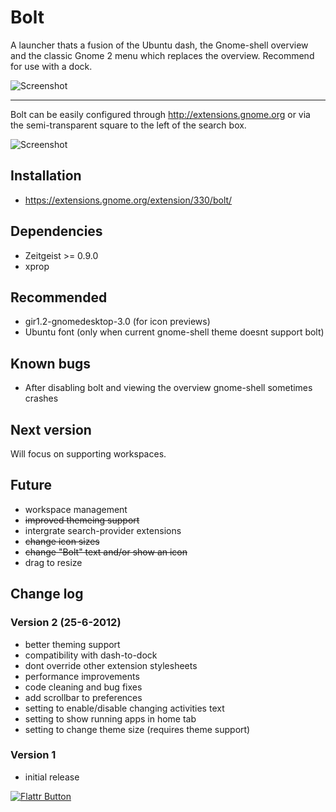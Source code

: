 # Bolt

A launcher thats a fusion of the Ubuntu dash, the Gnome-shell overview and the classic Gnome 2 menu which replaces the overview. Recommend for use with a dock.

![Screenshot](https://github.com/zacbarton/gnome-shell-extension-bolt/raw/master/screenshots/v2/home-medium.png) 

- - -

Bolt can be easily configured through http://extensions.gnome.org or via the semi-transparent square to the left of the search box.

![Screenshot](https://github.com/zacbarton/gnome-shell-extension-bolt/raw/master/screenshots/v2/preferences.png)

## Installation

* https://extensions.gnome.org/extension/330/bolt/


## Dependencies

* Zeitgeist >= 0.9.0
* xprop


## Recommended

* gir1.2-gnomedesktop-3.0 (for icon previews)
* Ubuntu font (only when current gnome-shell theme doesnt support bolt)


## Known bugs

* After disabling bolt and viewing the overview gnome-shell sometimes crashes


## Next version

Will focus on supporting workspaces.


## Future

* workspace management
* ~~improved themeing support~~
* intergrate search-provider extensions
* ~~change icon sizes~~
* ~~change "Bolt" text and/or show an icon~~
* drag to resize


## Change log

### Version 2 (25-6-2012)
* better theming support
* compatibility with dash-to-dock
* dont override other extension stylesheets
* performance improvements
* code cleaning and bug fixes
* add scrollbar to preferences
* setting to enable/disable changing activities text
* setting to show running apps in home tab
* setting to change theme size (requires theme support)


### Version 1
* initial release



[![Flattr Button](http://api.flattr.com/button/button-static-50x60.png "Flattr This!")](https://flattr.com/thing/668930 "Bolt Gnome-shell extension")